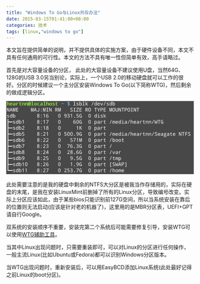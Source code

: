 ```yaml
---
title: "Windows To Go与Linux共存办法"
date: 2015-03-15T01:41:00+08:00
categories: 技术
tags: [linux,"windows to go"]
---
```


本文旨在提供简单的说明，并不提供具体的实施方案，由于硬件设备不同，本文不具有任何通用的可行性。本文的方法不具有唯一性但简单有效，高手请略过。

首先是对大容量设备的分区， 此处的大容量设备不建议使用U盘，当然64G、128G的USB 3.0另当别论，实际上，一个USB 2.0的移动硬盘就可以工作的很好。分区的时候建议一个主分区安装Windows To Go(以下简称WTG)，然后剩余的做成逻辑分区。

![](/uploads/2015/03/partition.png)<!--more-->

此处需要注意的是我的硬盘中剩余的NTFS大分区是被我当作存储用的，实际在硬盘的末尾，是我在安装LinuxMint前删掉了所有的Linux分区，导致编号改变。实际上分区应该如此，由于某些bios只能识别前127G空间，所以当系统安装在靠后的位置则无法启动(应该是针对老的机器了)，这里用的是MBR分区表，UEFI+GPT请自行Google。

双系统的安装顺序不重要，安装完第二个系统后可能需要修复引导，安装WTG可以使用[WTG辅助工具](http://bbs.luobotou.org/thread-761-1-1.html)。

当其中Linux出现问题时，只需要重装即可，可以对Linux的分区进行任何操作，一般主流Linux(比如Ubuntu或Fedora)都可以识别Windows分区版本。

当WTG出现问题时，重新安装后，可以用EasyBCD添加Linux系统(此处最好记得之前Linux的boot分区)。
